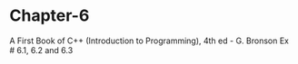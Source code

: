 # Chapter-6
A First Book of C++ (Introduction to Programming), 4th ed - G. Bronson
Ex # 6.1, 6.2 and 6.3
